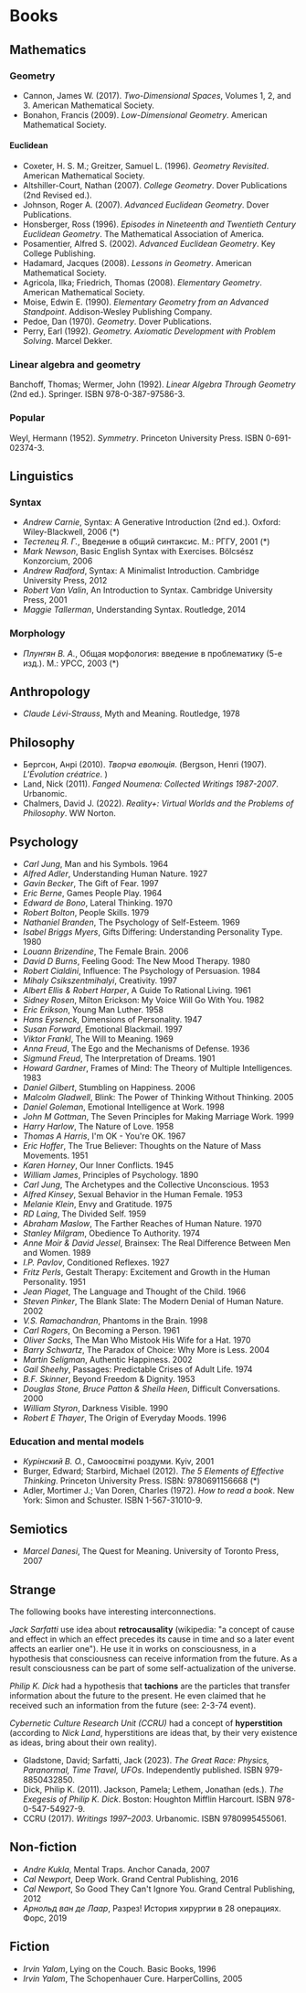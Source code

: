 # Books

## Mathematics

### Geometry
- Cannon, James W. (2017). _Two-Dimensional Spaces_, Volumes 1, 2, and 3. American Mathematical Society.
- Bonahon, Francis (2009). _Low-Dimensional Geometry_. American Mathematical Society.

#### Euclidean
- Coxeter, H. S. M.; Greitzer, Samuel L. (1996). _Geometry Revisited_. American Mathematical Society.
- Altshiller-Court, Nathan (2007). _College Geometry_. Dover Publications (2nd Revised ed.).
- Johnson, Roger A. (2007). _Advanced Euclidean Geometry_. Dover Publications.
- Honsberger, Ross (1996). _Episodes in Nineteenth and Twentieth Century Euclidean Geometry_. The Mathematical Association of America.
- Posamentier, Alfred S. (2002). _Advanced Euclidean Geometry_. Key College Publishing.
- Hadamard, Jacques (2008). _Lessons in Geometry_. American Mathematical Society.
- Agricola, Ilka; Friedrich, Thomas (2008). _Elementary Geometry_. American Mathematical Society.
- Moise, Edwin E. (1990). _Elementary Geometry from an Advanced Standpoint_. Addison-Wesley Publishing Company.
- Pedoe, Dan (1970). _Geometry_. Dover Publications.
- Perry, Earl (1992). _Geometry. Axiomatic Development with Problem Solving_. Marcel Dekker.

### Linear algebra and geometry
Banchoff, Thomas; Wermer, John (1992). _Linear Algebra Through Geometry_ (2nd ed.). Springer. ISBN 978-0-387-97586-3.

### Popular
Weyl, Hermann (1952). _Symmetry_. Princeton University Press. ISBN 0-691-02374-3.

## Linguistics

### Syntax
- _Andrew Carnie_, Syntax: A Generative Introduction (2nd ed.). Oxford: Wiley-Blackwell, 2006 (*)
- _Тестелец Я. Г._, Введение в общий синтаксис. М.: РГГУ, 2001 (*)
- _Mark Newson_, Basic English Syntax with Exercises. Bölcsész Konzorcium, 2006
- _Andrew Radford_, Syntax: A Minimalist Introduction. Cambridge University Press, 2012
- _Robert Van Valin_, An Introduction to Syntax. Cambridge University Press, 2001
- _Maggie Tallerman_, Understanding Syntax. Routledge, 2014

### Morphology
- _Плунгян В. А._, Общая морфология: введение в проблематику (5-е изд.). М.: УРСС, 2003 (*)

## Anthropology
- _Claude Lévi-Strauss_, Myth and Meaning. Routledge, 1978

## Philosophy
- Бергсон, Анрі (2010). _Творча еволюція_. (Bergson, Henri (1907). _L'Évolution créatrice_. )
- Land, Nick (2011). _Fanged Noumena: Collected Writings 1987-2007_. Urbanomic.
- Chalmers, David J. (2022). _Reality+: Virtual Worlds and the Problems of Philosophy_. WW Norton.

## Psychology
- _Carl Jung_, Man and his Symbols. 1964
- _Alfred Adler_, Understanding Human Nature. 1927
- _Gavin Becker_, The Gift of Fear. 1997
- _Eric Berne_, Games People Play. 1964
- _Edward de Bono_, Lateral Thinking. 1970
- _Robert Bolton_, People Skills. 1979
- _Nathaniel Branden_, The Psychology of Self-Esteem. 1969
- _Isabel Briggs Myers_, Gifts Differing: Understanding Personality Type. 1980
- _Louann Brizendine_, The Female Brain. 2006
- _David D Burns_, Feeling Good: The New Mood Therapy. 1980
- _Robert Cialdini_, Influence: The Psychology of Persuasion. 1984
- _Mihaly Csikszentmihalyi_, Creativity. 1997
- _Albert Ellis & Robert Harper_, A Guide To Rational Living. 1961
- _Sidney Rosen_, Milton Erickson: My Voice Will Go With You. 1982
- _Eric Erikson_, Young Man Luther. 1958
- _Hans Eysenck_, Dimensions of Personality. 1947
- _Susan Forward_, Emotional Blackmail. 1997
- _Viktor Frankl_, The Will to Meaning. 1969
- _Anna Freud_, The Ego and the Mechanisms of Defense. 1936
- _Sigmund Freud_, The Interpretation of Dreams. 1901
- _Howard Gardner_, Frames of Mind: The Theory of Multiple Intelligences. 1983
- _Daniel Gilbert_, Stumbling on Happiness. 2006
- _Malcolm Gladwell_, Blink: The Power of Thinking Without Thinking. 2005
- _Daniel Goleman_, Emotional Intelligence at Work. 1998
- _John M Gottman_, The Seven Principles for Making Marriage Work. 1999
- _Harry Harlow_, The Nature of Love. 1958
- _Thomas A Harris_, I'm OK - You're OK. 1967
- _Eric Hoffer_, The True Believer: Thoughts on the Nature of Mass Movements. 1951
- _Karen Horney_, Our Inner Conflicts. 1945
- _William James_, Principles of Psychology. 1890
- _Carl Jung_, The Archetypes and the Collective Unconscious. 1953
- _Alfred Kinsey_, Sexual Behavior in the Human Female. 1953
- _Melanie Klein_, Envy and Gratitude. 1975
- _RD Laing_, The Divided Self. 1959
- _Abraham Maslow_, The Farther Reaches of Human Nature. 1970
- _Stanley Milgram_, Obedience To Authority. 1974
- _Anne Moir & David Jessel_, Brainsex: The Real Difference Between Men and Women. 1989
- _I.P. Pavlov_, Conditioned Reflexes. 1927
- _Fritz Perls_, Gestalt Therapy: Excitement and Growth in the Human Personality. 1951
- _Jean Piaget_, The Language and Thought of the Child. 1966
- _Steven Pinker_, The Blank Slate: The Modern Denial of Human Nature. 2002
- _V.S. Ramachandran_, Phantoms in the Brain. 1998
- _Carl Rogers_, On Becoming a Person. 1961
- _Oliver Sacks_, The Man Who Mistook His Wife for a Hat. 1970
- _Barry Schwartz_, The Paradox of Choice: Why More is Less. 2004
- _Martin Seligman_, Authentic Happiness. 2002
- _Gail Sheehy_, Passages: Predictable Crises of Adult Life. 1974
- _B.F. Skinner_, Beyond Freedom & Dignity. 1953
- _Douglas Stone, Bruce Patton & Sheila Heen_, Difficult Conversations. 2000
- _William Styron_, Darkness Visible. 1990
- _Robert E Thayer_, The Origin of Everyday Moods. 1996

### Education and mental models
- _Курінский В. О._, Самоосвітні роздуми. Kyiv, 2001
- Burger, Edward; Starbird, Michael (2012). _The 5 Elements of Effective Thinking_. Princeton University Press. ISBN: 9780691156668 (*)
- Adler, Mortimer J.; Van Doren, Charles (1972). _How to read a book_. New York: Simon and Schuster. ISBN 1-567-31010-9.

## Semiotics
- _Marcel Danesi_, The Quest for Meaning. University of Toronto Press, 2007

## Strange
The following books have interesting interconnections.

_Jack Sarfatti_ use idea about **retrocausality** (wikipedia: "a concept of cause and effect in which an effect precedes its cause in time and so a later event affects an earlier one"). He use it in works on consciousness, in a hypothesis that consciousness can receive information from the future. As a result consciousness can be part of some self-actualization of the universe.

_Philip K. Dick_ had a hypothesis that **tachions** are the particles that transfer information about the future to the present. He even claimed that he received such an information from the future (see: 2-3-74 event).

_Cybernetic Culture Research Unit (CCRU)_ had a concept of **hyperstition** (according to _Nick Land_, hyperstitions are ideas that, by their very existence as ideas, bring about their own reality).

- Gladstone, David; Sarfatti, Jack (2023). _The Great Race: Physics, Paranormal, Time Travel, UFOs_. Independently published. ISBN 979-8850432850.
- Dick, Philip K. (2011). Jackson, Pamela; Lethem, Jonathan (eds.). _The Exegesis of Philip K. Dick_. Boston: Houghton Mifflin Harcourt. ISBN 978-0-547-54927-9.
- CCRU (2017). _Writings 1997–2003_. Urbanomic. ISBN 9780995455061.


## Non-fiction
- _Andre Kukla_, Mental Traps. Anchor Canada, 2007
- _Cal Newport_, Deep Work. Grand Central Publishing, 2016
- _Cal Newport_, So Good They Can't Ignore You. Grand Central Publishing, 2012
- _Арнольд ван де Лаар_, Разрез! История хирургии в 28 операциях. Форс, 2019

## Fiction
- _Irvin Yalom_, Lying on the Couch. Basic Books, 1996
- _Irvin Yalom_, The Schopenhauer Cure. HarperCollins, 2005
